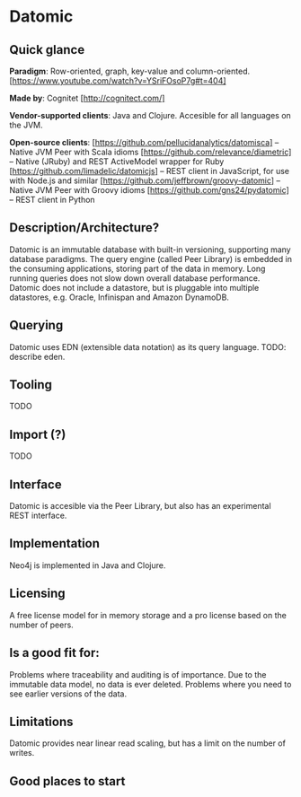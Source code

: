 # Datomic

## Quick glance

**Paradigm**: Row-oriented, graph, key-value and column-oriented.  [https://www.youtube.com/watch?v=YSriFOsoP7g#t=404]

**Made by**: Cognitet [http://cognitect.com/]

**Vendor-supported clients**: Java and Clojure. Accesible for all languages on the JVM. 

**Open-source clients**: 
[https://github.com/pellucidanalytics/datomisca] – Native JVM Peer with Scala idioms
[https://github.com/relevance/diametric] – Native (JRuby) and REST ActiveModel wrapper for Ruby
[https://github.com/limadelic/datomicjs] – REST client in JavaScript, for use with Node.js and similar
[https://github.com/jeffbrown/groovy-datomic] – Native JVM Peer with Groovy idioms
[https://github.com/gns24/pydatomic] – REST client in Python


## Description/Architecture?

Datomic is an immutable database with built-in versioning, supporting many database paradigms. The query engine (called Peer Library) is embedded in the consuming applications, storing part of the data in memory. Long running queries does not slow down overall database performance. Datomic does not include a datastore, but is pluggable into multiple datastores, e.g. Oracle, Infinispan and Amazon DynamoDB.


## Querying

Datomic uses EDN (extensible data notation) as its query language. TODO: describe eden.

## Tooling
TODO

## Import (?)
TODO

## Interface

Datomic is accesible via the Peer Library, but also has an experimental REST interface.

## Implementation

Neo4j is implemented in Java and Clojure. 

## Licensing

A free license model for in memory storage and a pro license based on the number of peers.

## Is a good fit for:

Problems where traceability and auditing is of importance. Due to the immutable data model, no data is ever deleted. Problems where you need to see earlier versions of the data.

## Limitations

Datomic provides near linear read scaling, but has a limit on the number of writes.

## Good places to start



